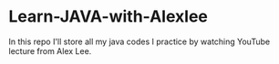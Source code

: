 # Learn-JAVA-with-Alexlee
In this repo I'll store all my java codes I practice by watching YouTube lecture from Alex Lee.
